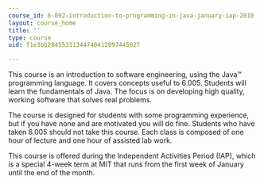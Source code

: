 ```yaml
---
course_id: 6-092-introduction-to-programming-in-java-january-iap-2010
layout: course_home
title: ''
type: course
uid: f1e3bb28455311344740412897445027

---
```

This course is an introduction to software engineering, using the Java™ programming language. It covers concepts useful to 6.005. Students will learn the fundamentals of Java. The focus is on developing high quality, working software that solves real problems.

The course is designed for students with some programming experience, but if you have none and are motivated you will do fine. Students who have taken 6.005 should not take this course. Each class is composed of one hour of lecture and one hour of assisted lab work.

This course is offered during the Independent Activities Period (IAP), which is a special 4-week term at MIT that runs from the first week of January until the end of the month.
